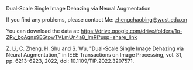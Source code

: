Dual-Scale Single Image Dehazing via Neural Augmentation

If you find any problems, please contact Me: zhengchaobing@wust.edu.cn

You can download the data at: https://drive.google.com/drive/folders/1o-ZRv_boAqns9EGtpwTVLmUn4a8_lmRl?usp=share_link

Z. Li, C. Zheng, H. Shu and S. Wu, "Dual-Scale Single Image Dehazing via Neural Augmentation," in IEEE Transactions on Image Processing, vol. 31, pp. 6213-6223, 2022, doi: 10.1109/TIP.2022.3207571.
